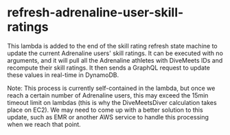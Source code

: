 # refresh-adrenaline-user-skill-ratings

This lambda is added to the end of the skill rating refresh state machine to update the current Adrenaline users' skill ratings. It can be executed with no arguments, and it will pull all the Adrenaline athletes with DiveMeets IDs and recompute their skill ratings. It then sends a GraphQL request to update these values in real-time in DynamoDB.

Note: This process is currently self-contained in the lambda, but once we reach a certain number of Adrenaline users, this may exceed the 15min timeout limit on lambdas (this is why the DiveMeetsDiver calculation takes place on EC2). We may need to come up with a better solution to this update, such as EMR or another AWS service to handle this processing when we reach that point.
